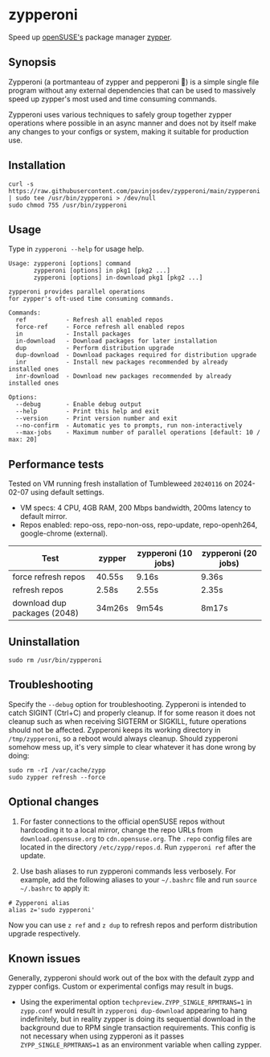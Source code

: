 # zypperoni
Speed up [openSUSE's](https://en.wikipedia.org/wiki/OpenSUSE) package manager [zypper](https://en.wikipedia.org/wiki/ZYpp).

## Synopsis
Zypperoni (a portmanteau of zypper and pepperoni 🍕) is a simple single file program without any external dependencies that can be used to massively speed up zypper's most used and time consuming commands.

Zypperoni uses various techniques to safely group together zypper operations where possible in an async manner and does not by itself make any changes to your configs or system, making it suitable for production use.

## Installation

```
curl -s https://raw.githubusercontent.com/pavinjosdev/zypperoni/main/zypperoni | sudo tee /usr/bin/zypperoni > /dev/null
sudo chmod 755 /usr/bin/zypperoni
```

## Usage
Type in `zypperoni --help` for usage help.

```
Usage: zypperoni [options] command
       zypperoni [options] in pkg1 [pkg2 ...]
       zypperoni [options] in-download pkg1 [pkg2 ...]

zypperoni provides parallel operations
for zypper's oft-used time consuming commands.

Commands:
  ref           - Refresh all enabled repos
  force-ref     - Force refresh all enabled repos
  in            - Install packages
  in-download   - Download packages for later installation
  dup           - Perform distribution upgrade
  dup-download  - Download packages required for distribution upgrade
  inr           - Install new packages recommended by already installed ones
  inr-download  - Download new packages recommended by already installed ones

Options:
  --debug       - Enable debug output
  --help        - Print this help and exit
  --version     - Print version number and exit
  --no-confirm  - Automatic yes to prompts, run non-interactively
  --max-jobs    - Maximum number of parallel operations [default: 10 / max: 20]
```

## Performance tests

Tested on VM running fresh installation of Tumbleweed `20240116` on 2024-02-07 using default settings.
- VM specs: 4 CPU, 4GB RAM, 200 Mbps bandwidth, 200ms latency to default mirror.
- Repos enabled: repo-oss, repo-non-oss, repo-update, repo-openh264, google-chrome (external).

| Test                          | zypper    | zypperoni (10 jobs) | zypperoni (20 jobs) |
|-------------------------------|-----------|---------------------|---------------------|
| force refresh repos           | 40.55s    | 9.16s               | 9.36s               |
| refresh repos                 | 2.58s     | 2.55s               | 2.35s               |
| download dup packages (2048)  | 34m26s    | 9m54s               | 8m17s               |

## Uninstallation
```
sudo rm /usr/bin/zypperoni
```

## Troubleshooting
Specify the `--debug` option for troubleshooting.
Zypperoni is intended to catch SIGINT (Ctrl+C) and properly cleanup.
If for some reason it does not cleanup such as when receiving SIGTERM or SIGKILL, future operations should not be affected.
Zypperoni keeps its working directory in `/tmp/zypperoni`, so a reboot would always cleanup.
Should zypperoni somehow mess up, it's very simple to clear whatever it has done wrong by doing:
```
sudo rm -rI /var/cache/zypp
sudo zypper refresh --force
```

## Optional changes

1. For faster connections to the official openSUSE repos without hardcoding it to a local mirror, change the repo URLs from `download.opensuse.org` to `cdn.opensuse.org`. The `.repo` config files are located in the directory `/etc/zypp/repos.d`. Run `zypperoni ref` after the update.

2. Use bash aliases to run zypperoni commands less verbosely. For example, add the following aliases to your `~/.bashrc` file and run `source ~/.bashrc` to apply it:
```
# Zypperoni alias
alias z='sudo zypperoni'
```

Now you can use `z ref` and `z dup` to refresh repos and perform distribution upgrade respectively.

## Known issues

Generally, zypperoni should work out of the box with the default zypp and zypper configs.
Custom or experimental configs may result in bugs.

- Using the experimental option `techpreview.ZYPP_SINGLE_RPMTRANS=1` in `zypp.conf` would result in `zypperoni dup-download` appearing to hang indefinitely, but in reality zypper is doing its sequential download in the background due to RPM single transaction requirements. This config is not necessary when using zypperoni as it passes `ZYPP_SINGLE_RPMTRANS=1` as an environment variable when calling zypper.
